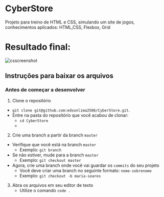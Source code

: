 # CyberStore
<p>Projeto para treino de HTML e CSS, simulando um site de jogos, <br> conhecimentos aplicados: HTML,CSS, Flexbox, Grid</p>
<h1>Resultado final:</h1>

![csscreenshot](https://user-images.githubusercontent.com/81549048/135842262-3553ef17-2cf4-48e0-b8b2-317d69d6ac2d.png)

## Instruções para baixar os arquivos

### Antes de começar a desenvolver

1. Clone o repositório
  * `git clone git@github.com:edsonlima2506/CyberStore.git`.
  * Entre na pasta do repositório que você acabou de clonar:
    * `cd CyberStore`
    * 
2. Crie uma branch a partir da branch `master`
  * Verifique que você está na branch `master`
    * Exemplo: `git branch`
  * Se não estiver, mude para a branch `master`
    * Exemplo: `git checkout master`
  * Agora, crie uma branch onde você vai guardar os `commits` do seu projeto
    * Você deve criar uma branch no seguinte formato: `nome-sobrenome`
    * Exemplo: `git checkout -b maria-soares`

3. Abra os arquivos em seu editor de texto
   * Utilize o comando `code .` 
